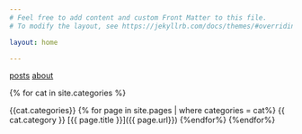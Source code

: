 ```yaml
---
# Feel free to add content and custom Front Matter to this file.
# To modify the layout, see https://jekyllrb.com/docs/themes/#overriding-theme-defaults

layout: home

---
```

[posts](posts.md)
[about](/about/)


{% for cat in site.categories %}


{{cat.categories}}
{% for page in site.pages | where categories = cat%}
{{ cat.category }}
[{{ page.title }}]({{ page.url}})
{%endfor%}
{%endfor%}
